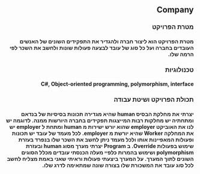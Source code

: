<h2  dir='rtl'>Company
<h3  dir='rtl'>  מטרת הפרויקט 
<h4  dir='rtl'>
מטרת הפרויקט הוא ליצור חברה ולהגדיר את התפקידים השונים של האנשים העובדים בחברה ועל כל סוג של עובד לבצעה פעולות שונות ולחשב  את השכר לפי הרמה שלו.

<h3  dir='rtl'>טכנולוגיות
<h4  dir='rtl'>
C#, Object-oriented programming, polymorphism, interface
<h3  dir='rtl'> תכולת הפרויקט ושיטת עבודה
<h4  dir='rtl'>
יצרתי את מחלקת הבסיס human שהיא מגדירה תכונות בסיסיות של בנדאם ומתחתיה יש מחלקות רבות המייצגות תפקידים בחברה היורשות ממנה. לדוגמה יש לנו את האוביקט employer שהוא יורש ישירות מ human ומתחת ל employer יש את המחלקה Worker שהיא יורשת מ employer. לכל מעמד של עובד יש תכונות ופעולות המאפיינות אותו ולכל מעמד ניתן לחשב את השכר שלו בנפרד בעזרת שימוש בפעולות Override. ב Program יצרתי מערך מסוג human ובעזרת polymorphism ושימוש בהמרות כלפיי מעלה הכנסתי עובדים מכלל הסוגים השונים לתוך המערך. על המערך ביצעתי פעולות וראיתי שאני באמת מצליח לחשב לכל סוג עובד את המשכורת שלו בצורה שונה שמתאימה לדרג שלו.
 

